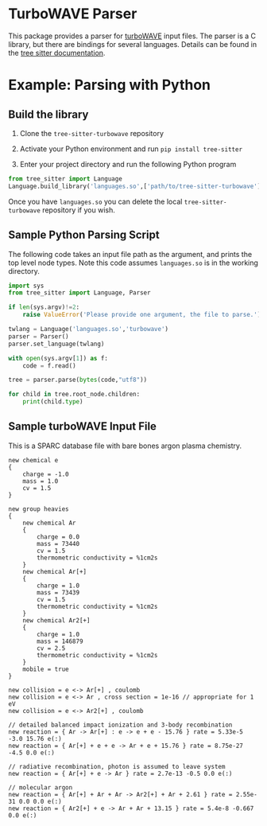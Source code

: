 # TurboWAVE Parser

This package provides a parser for [turboWAVE](https://github.com/USNavalResearchLaboratory/turboWAVE) input files.  The parser is a C library, but there are bindings for several languages. Details can be found in the [tree sitter documentation](https://tree-sitter.github.io/tree-sitter/#language-bindings).

# Example: Parsing with Python

## Build the library

1. Clone the `tree-sitter-turbowave` repository

2. Activate your Python environment and run `pip install tree-sitter`

3. Enter your project directory and run the following Python program

```py
from tree_sitter import Language
Language.build_library('languages.so',['path/to/tree-sitter-turbowave'])
```

Once you have `languages.so` you can delete the local `tree-sitter-turbowave` repository if you wish.

## Sample Python Parsing Script

The following code takes an input file path as the argument, and prints the top level node types.  Note this code assumes `languages.so` is in the working directory.

```py
import sys
from tree_sitter import Language, Parser

if len(sys.argv)!=2:
	raise ValueError('Please provide one argument, the file to parse.')

twlang = Language('languages.so','turbowave')
parser = Parser()
parser.set_language(twlang)

with open(sys.argv[1]) as f:
	code = f.read()

tree = parser.parse(bytes(code,"utf8"))

for child in tree.root_node.children:
	print(child.type)
```

## Sample turboWAVE Input File

This is a SPARC database file with bare bones argon plasma chemistry.

	new chemical e
	{
		charge = -1.0
		mass = 1.0
		cv = 1.5
	}

	new group heavies
	{
		new chemical Ar
		{
			charge = 0.0
			mass = 73440
			cv = 1.5
			thermometric conductivity = %1cm2s
		}
		new chemical Ar[+]
		{
			charge = 1.0
			mass = 73439
			cv = 1.5
			thermometric conductivity = %1cm2s
		}
		new chemical Ar2[+]
		{
			charge = 1.0
			mass = 146879
			cv = 2.5
			thermometric conductivity = %1cm2s
		}
		mobile = true
	}

	new collision = e <-> Ar[+] , coulomb
	new collision = e <-> Ar , cross section = 1e-16 // appropriate for 1 eV
	new collision = e <-> Ar2[+] , coulomb

	// detailed balanced impact ionization and 3-body recombination
	new reaction = { Ar -> Ar[+] : e -> e + e - 15.76 } rate = 5.33e-5 -3.0 15.76 e(:)
	new reaction = { Ar[+] + e + e -> Ar + e + 15.76 } rate = 8.75e-27 -4.5 0.0 e(:)

	// radiative recombination, photon is assumed to leave system
	new reaction = { Ar[+] + e -> Ar } rate = 2.7e-13 -0.5 0.0 e(:)

	// molecular argon
	new reaction = { Ar[+] + Ar + Ar -> Ar2[+] + Ar + 2.61 } rate = 2.55e-31 0.0 0.0 e(:)
	new reaction = { Ar2[+] + e -> Ar + Ar + 13.15 } rate = 5.4e-8 -0.667 0.0 e(:)
